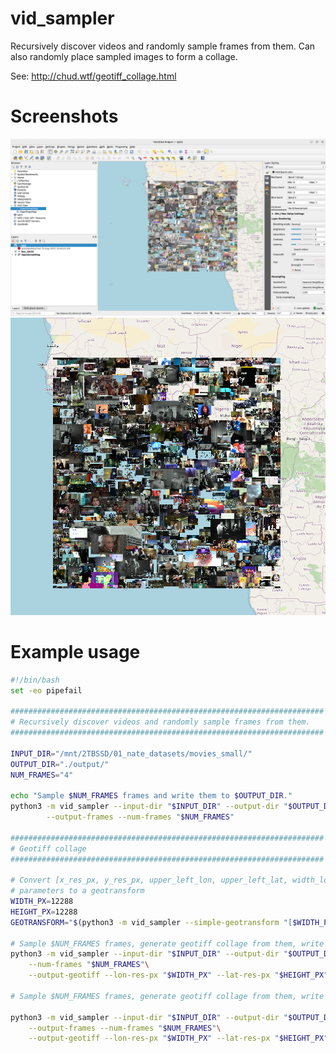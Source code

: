# vid_sampler

 Recursively discover videos and randomly sample frames from them. Can also randomly place sampled images to form a  collage.
 
 See: http://chud.wtf/geotiff_collage.html

# Screenshots

![screenshot1](/img/screenshot1.png)
![screenshot2](/img/screenshot2.png)

# Example usage

```bash
#!/bin/bash
set -eo pipefail

######################################################################
# Recursively discover videos and randomly sample frames from them.
######################################################################

INPUT_DIR="/mnt/2TBSSD/01_nate_datasets/movies_small/"
OUTPUT_DIR="./output/"
NUM_FRAMES="4"

echo "Sample $NUM_FRAMES frames and write them to $OUTPUT_DIR."
python3 -m vid_sampler --input-dir "$INPUT_DIR" --output-dir "$OUTPUT_DIR"\
        --output-frames --num-frames "$NUM_FRAMES"

######################################################################
# Geotiff collage
######################################################################

# Convert [x_res_px, y_res_px, upper_left_lon, upper_left_lat, width_lon, width_lat]
# parameters to a geotransform
WIDTH_PX=12288
HEIGHT_PX=12288
GEOTRANSFORM="$(python3 -m vid_sampler --simple-geotransform "[$WIDTH_PX, $HEIGHT_PX, -16, 16, 32, 32]")"

# Sample $NUM_FRAMES frames, generate geotiff collage from them, write it to $OUTPUT_DIR
python3 -m vid_sampler --input-dir "$INPUT_DIR" --output-dir "$OUTPUT_DIR" \
    --num-frames "$NUM_FRAMES"\
    --output-geotiff --lon-res-px "$WIDTH_PX" --lat-res-px "$HEIGHT_PX" --geotransform "$GEOTRANSFORM"

# Sample $NUM_FRAMES frames, generate geotiff collage from them, write the frames and the geotiff to $OUTPUT_DIR.

python3 -m vid_sampler --input-dir "$INPUT_DIR" --output-dir "$OUTPUT_DIR"\
    --output-frames --num-frames "$NUM_FRAMES"\
    --output-geotiff --lon-res-px "$WIDTH_PX" --lat-res-px "$HEIGHT_PX" --geotransform "$GEOTRANSFORM"
```


